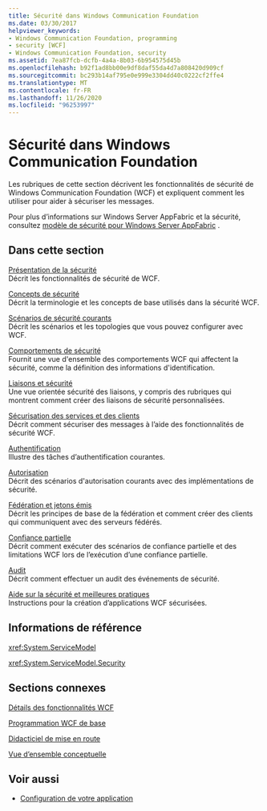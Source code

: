 ```yaml
---
title: Sécurité dans Windows Communication Foundation
ms.date: 03/30/2017
helpviewer_keywords:
- Windows Communication Foundation, programming
- security [WCF]
- Windows Communication Foundation, security
ms.assetid: 7ea87fcb-dcfb-4a4a-8b03-6b954575d45b
ms.openlocfilehash: b92f1ad8bb00e9df8daf55da4d7a808420d909cf
ms.sourcegitcommit: bc293b14af795e0e999e3304dd40c0222cf2ffe4
ms.translationtype: MT
ms.contentlocale: fr-FR
ms.lasthandoff: 11/26/2020
ms.locfileid: "96253997"
---
```

# <a name="windows-communication-foundation-security"></a>Sécurité dans Windows Communication Foundation

Les rubriques de cette section décrivent les fonctionnalités de sécurité de Windows Communication Foundation (WCF) et expliquent comment les utiliser pour aider à sécuriser les messages.  
  
 Pour plus d’informations sur Windows Server AppFabric et la sécurité, consultez [modèle de sécurité pour Windows Server AppFabric](/previous-versions/appfabric/ee677202(v=azure.10)) .  
  
## <a name="in-this-section"></a>Dans cette section  

 [Présentation de la sécurité](security-overview.md)  
 Décrit les fonctionnalités de sécurité de WCF.  
  
 [Concepts de sécurité](security-concepts.md)  
 Décrit la terminologie et les concepts de base utilisés dans la sécurité WCF.  
  
 [Scénarios de sécurité courants](common-security-scenarios.md)  
 Décrit les scénarios et les topologies que vous pouvez configurer avec WCF.  
  
 [Comportements de sécurité](security-behaviors-in-wcf.md)  
 Fournit une vue d'ensemble des comportements WCF qui affectent la sécurité, comme la définition des informations d'identification.  
  
 [Liaisons et sécurité](bindings-and-security.md)  
 Une vue orientée sécurité des liaisons, y compris des rubriques qui montrent comment créer des liaisons de sécurité personnalisées.  
  
 [Sécurisation des services et des clients](securing-services-and-clients.md)  
 Décrit comment sécuriser des messages à l’aide des fonctionnalités de sécurité WCF.  
  
 [Authentification](authentication-in-wcf.md)  
 Illustre des tâches d’authentification courantes.  
  
 [Autorisation](authorization-in-wcf.md)  
 Décrit des scénarios d'autorisation courants avec des implémentations de sécurité.  
  
 [Fédération et jetons émis](federation-and-issued-tokens.md)  
 Décrit les principes de base de la fédération et comment créer des clients qui communiquent avec des serveurs fédérés.  
  
 [Confiance partielle](partial-trust.md)  
 Décrit comment exécuter des scénarios de confiance partielle et des limitations WCF lors de l’exécution d’une confiance partielle.  
  
 [Audit](auditing-security-events.md)  
 Décrit comment effectuer un audit des événements de sécurité.  
  
 [Aide sur la sécurité et meilleures pratiques](security-guidance-and-best-practices.md)  
 Instructions pour la création d’applications WCF sécurisées.  
  
## <a name="reference"></a>Informations de référence  

 <xref:System.ServiceModel>  
  
 <xref:System.ServiceModel.Security>  
  
## <a name="related-sections"></a>Sections connexes  

 [Détails des fonctionnalités WCF](index.md)  
  
 [Programmation WCF de base](../basic-wcf-programming.md)  
  
 [Didacticiel de mise en route](../getting-started-tutorial.md)  
  
 [Vue d’ensemble conceptuelle](../conceptual-overview.md)  
  
## <a name="see-also"></a>Voir aussi

- [Configuration de votre application](../diagnostics/configuring-your-application.md)
